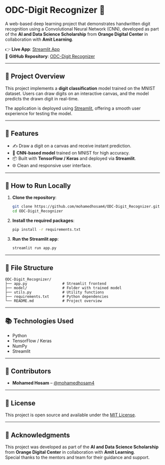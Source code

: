 # ODC-Digit Recognizer 🔢

A web-based deep learning project that demonstrates handwritten digit recognition using a Convolutional Neural Network (CNN), developed as part of the **AI and Data Science Scholarship** from **Orange Digital Center** in collaboration with **Amit Learning**.

👉 **Live App**: [Streamlit App](https://odc-digitrecognizer.streamlit.app/)  
📁 **GitHub Repository**: [ODC-Digit Recognizer](https://github.com/mohamedhosam4/ODC-Digit_Recognizer)

---

## 🧠 Project Overview

This project implements a **digit classification** model trained on the MNIST dataset. Users can draw digits on an interactive canvas, and the model predicts the drawn digit in real-time.

The application is deployed using [Streamlit](https://streamlit.io/), offering a smooth user experience for testing the model.

---

## 🔧 Features

- ✍️ Draw a digit on a canvas and receive instant prediction.
- 🧠 **CNN-based model** trained on MNIST for high accuracy.
- 📦 Built with **TensorFlow / Keras** and deployed via **Streamlit**.
- 🌐 Clean and responsive user interface.

---

## 🚀 How to Run Locally

1. **Clone the repository**:

   ```bash
   git clone https://github.com/mohamedhosam4/ODC-Digit_Recognizer.git
   cd ODC-Digit_Recognizer
   ```

2. **Install the required packages**:

   ```bash
   pip install -r requirements.txt
   ```

3. **Run the Streamlit app**:

   ```bash
   streamlit run app.py
   ```

---

## 📁 File Structure

```
ODC-Digit_Recognizer/
├── app.py                # Streamlit frontend
├── model/                # Folder with trained model
├── utils.py              # Utility functions
├── requirements.txt      # Python dependencies
└── README.md             # Project overview
```

---

## 📚 Technologies Used

- Python
- TensorFlow / Keras
- NumPy
- Streamlit

---

## 🤝 Contributors

- **Mohamed Hosam** – [@mohamedhosam4](https://github.com/mohamedhosam4)

---

## 📄 License

This project is open source and available under the [MIT License](LICENSE).

---

## 🌟 Acknowledgments

This project was developed as part of the **AI and Data Science Scholarship** from **Orange Digital Center** in collaboration with **Amit Learning**.  
Special thanks to the mentors and team for their guidance and support.
